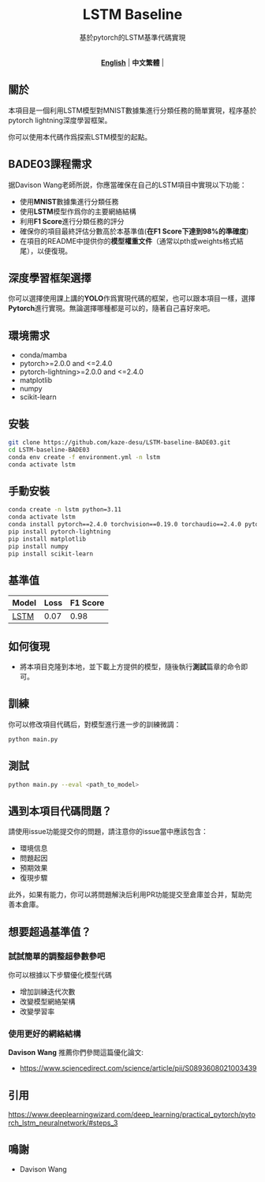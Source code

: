 <div align="center">
<h1>LSTM Baseline</h1>
基於pytorch的LSTM基準代碼實現
<br>
<br>
  
[**English**](README.md) | **中文繁體** |
</div>

## 關於
本項目是一個利用LSTM模型對MNIST數據集進行分類任務的簡單實現，程序基於pytorch lightning深度學習框架。

你可以使用本代碼作爲探索LSTM模型的起點。
## BADE03課程需求
据Davison Wang老師所説，你應當確保在自己的LSTM項目中實現以下功能：

- 使用**MNIST**數據集進行分類任務
- 使用**LSTM**模型作爲你的主要網絡結構
- 利用**F1 Score**進行分類任務的評分
- 確保你的項目最終評估分數高於本基準值(**在F1 Score下達到98%的準確度**)
- 在項目的README中提供你的**模型權重文件**（通常以pth或weights格式結尾），以便復現。
## 深度學習框架選擇
你可以選擇使用課上講的**YOLO**作爲實現代碼的框架，也可以跟本項目一樣，選擇**Pytorch**進行實現。無論選擇哪種都是可以的，隨著自己喜好來吧。

## 環境需求
- conda/mamba
- pytorch>=2.0.0 and <=2.4.0
- pytorch-lightning>=2.0.0 and <=2.4.0
- matplotlib
- numpy
- scikit-learn
## 安裝
```bash
git clone https://github.com/kaze-desu/LSTM-baseline-BADE03.git
cd LSTM-baseline-BADE03
conda env create -f environment.yml -n lstm
conda activate lstm
```
## 手動安裝
```bash
conda create -n lstm python=3.11
conda activate lstm
conda install pytorch==2.4.0 torchvision==0.19.0 torchaudio==2.4.0 pytorch-cuda=12.4 -c pytorch -c nvidia
pip install pytorch-lightning
pip install matplotlib
pip install numpy
pip install scikit-learn
```
## 基準值
| Model | Loss | F1 Score |
|-------|------|----------|
| [LSTM](https://studentmust-my.sharepoint.com/:u:/g/personal/1220026920_student_must_edu_mo/EcdJZfFRcLtKmeNzTLwOjEwBh8uUJlxxqtGHTzlXxPMynw?e=EYJQQq)  | 0.07 | 0.98     |
## 如何復現
- 將本項目克隆到本地，並下載上方提供的模型，隨後執行**測試**篇章的命令即可。
## 訓練
你可以修改項目代碼后，對模型進行進一步的訓練微調：
```bash
python main.py
```
## 測試
```bash
python main.py --eval <path_to_model>
```
## 遇到本項目代碼問題？
請使用issue功能提交你的問題，請注意你的issue當中應該包含：
- 環境信息
- 問題起因
- 預期效果
- 復現步驟

此外，如果有能力，你可以將問題解決后利用PR功能提交至倉庫並合并，幫助完善本倉庫。
## 想要超過基準值？
### 試試簡單的調整超參數參吧
你可以根據以下步驟優化模型代碼

- 增加訓練迭代次數
- 改變模型網絡架構
- 改變學習率
### 使用更好的網絡結構
**Davison Wang** 推薦你們參閲這篇優化論文:
- https://www.sciencedirect.com/science/article/pii/S0893608021003439
## 引用
https://www.deeplearningwizard.com/deep_learning/practical_pytorch/pytorch_lstm_neuralnetwork/#steps_3

## 鳴謝
- Davison Wang
